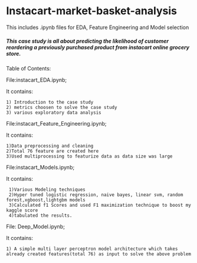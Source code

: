 # Instacart-market-basket-analysis
This includes .ipynb files for EDA, Feature Engineering and Model selection
##### This case study is all about predicting the likelihood of customer reordering a previously purchased product from instacart online grocery store.

Table of Contents:

File:instacart_EDA.ipynb;

It contains:

    1) Introduction to the case study
    2) metrics choosen to solve the case study
    3) various exploratory data analysis

File:instacart_Feature_Engineering.ipynb;

It contains:

    1)Data preprocessing and cleaning
    2)Total 76 feature are created here
    3)Used multiprocessing to featurize data as data size was large
    
File:instacart_Models.ipynb;

It contains:

     1)Various Modeling techniques
     2)Hyper tuned logistic regression, naive bayes, linear svm, random forest,xgboost,lightgbm models
     3)Calculated f1 Scores and used F1 maximization technique to boost my kaggle score
     4)tabulated the results.
 
 File: Deep_Model.ipynb;
 
 It contains:
    
    1) A simple multi layer perceptron model architecture which takes already created features(total 76) as input to solve the above problem
